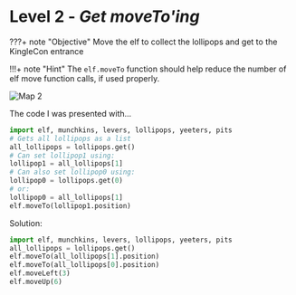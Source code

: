 # Level 2 - *Get moveTo'ing*

???+ note "Objective"
    Move the elf to collect the lollipops and get to the KingleCon entrance

!!!+ note "Hint"
    The `elf.moveTo` function should help reduce the number of elf move function calls, if used properly.

![Map 2](/img/term_tec/img4.png)

The code I was presented with...
```python
import elf, munchkins, levers, lollipops, yeeters, pits
# Gets all lollipops as a list
all_lollipops = lollipops.get()
# Can set lollipop1 using:
lollipop1 = all_lollipops[1]
# Can also set lollipop0 using:
lollipop0 = lollipops.get(0)
# or:
lollipop0 = all_lollipops[1]
elf.moveTo(lollipop1.position)
```

Solution:
```python
import elf, munchkins, levers, lollipops, yeeters, pits
all_lollipops = lollipops.get()
elf.moveTo(all_lollipops[1].position)
elf.moveTo(all_lollipops[0].position)
elf.moveLeft(3)
elf.moveUp(6)
```
